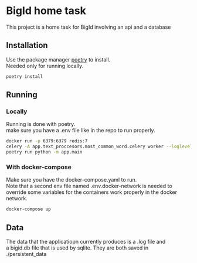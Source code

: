 # BigId home task

This project is a home task for BigId involving an api and a database

## Installation

Use the package manager [poetry](https://python-poetry.org/docs/) to install. \
Needed only for running locally.

```bash 
poetry install
```

## Running

### Locally

Running is done with poetry. \
make sure you have a .env file like in the repo to run properly.

```bash
docker run -p 6379:6379 redis:7
celery -A app.text_proccesors.most_common_word.celery worker --loglevel=info
poetry run python -m app.main
```

### With docker-compose
Make sure you have the docker-compose.yaml to run. \
Note that a second env file named .env.docker-network is needed to\
override some variables for the containers work properly in the docker network.
```bash
docker-compose up
```

## Data
The data that the applicatiopn currently produces is a .log file and \
a bigid.db file that is used by sqlite. They are both saved in \
./persistent_data
